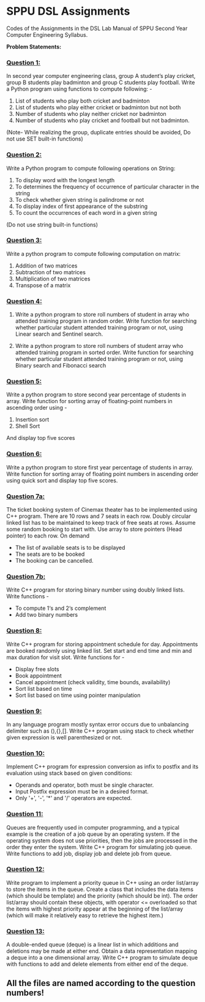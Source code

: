# SPPU DSL Assignments

Codes of the Assignments in the DSL Lab Manual of SPPU Second Year Computer Engineering Syllabus.

**Problem Statements:** 

<h3><a href="https://github.com/shxntanu/SE-Lab-Assignments/blob/DSL/Q1_List.py">Question 1:</a></h3>

In second year computer engineering class, group A student’s play cricket, group B students
play badminton and group C students play football. Write a Python program using functions
to compute following: - 

1. List of students who play both cricket and badminton 
2. List of students who play either cricket or badminton but not both 
3. Number of students who play neither cricket nor badminton 
4. Number of students who play cricket and football but not badminton. 

(Note- While realizing the group, duplicate entries should be avoided, Do not use SET built-in functions)

<h3><a href="https://github.com/shxntanu/SE-Lab-Assignments/blob/DSL/Q2_StringOps.py">Question 2:</a></h3>

Write a Python program to compute following operations on String:

1. To display word with the longest length 
2. To determines the frequency of occurrence of particular character in the string 
3. To check whether given string is palindrome or not 
4. To display index of first appearance of the substring 
5. To count the occurrences of each word in a given string 

(Do not use string built-in functions)

<h3><a href="https://github.com/shxntanu/SE-Lab-Assignments/blob/DSL/Q3_Matrix.py">Question 3:</a></h3>

Write a python program to compute following computation on matrix:

1. Addition of two matrices 
2. Subtraction of two matrices
3. Multiplication of two matrices 
4. Transpose of a matrix

<h3><a href="https://github.com/shxntanu/SE-Lab-Assignments/blob/DSL/Q4_Searching.py">Question 4:</a></h3>

1. Write a python program to store roll numbers of student in array who attended training
program in random order. Write function for searching whether particular student attended
training program or not, using Linear search and Sentinel search.

2.  Write a python program to store roll numbers of student array who attended training
program in sorted order. Write function for searching whether particular student attended
training program or not, using Binary search and Fibonacci search

<h3><a href="https://github.com/shxntanu/SE-Lab-Assignments/blob/DSL/Q5_Sorting.py">Question 5:</a></h3>

Write a python program to store second year percentage of students in array. Write function
for sorting array of floating-point numbers in ascending order using - 

1. Insertion sort 
2. Shell Sort 

And display top five scores

<h3><a href="https://github.com/shxntanu/SE-Lab-Assignments/blob/DSL/Q6_QuickSort.py">Question 6:</a></h3>

Write a python program to store first year percentage of students in array. Write function for
sorting array of floating point numbers in ascending order using quick sort and display top
five scores.

<h3><a href="https://github.com/shxntanu/SE-Lab-Assignments/blob/DSL/Q7a_CDLL.cpp">Question 7a:</a></h3> 

The ticket booking system of Cinemax theater has to be implemented using C++ program.
There are 10 rows and 7 seats in each row. Doubly circular linked list has to be maintained
to keep track of free seats at rows. Assume some random booking to start with. Use array to
store pointers (Head pointer) to each row. On demand 
   - The list of available seats is to be displayed 
   - The seats are to be booked 
   - The booking can be cancelled.

<h3><a href="https://github.com/shxntanu/SE-Lab-Assignments/blob/DSL/Q7b_Binary.cpp">Question 7b:</a></h3>

Write C++ program for storing binary number using doubly linked lists. Write functions - 
   - To compute 1‘s and 2‘s complement 
   - Add two binary numbers

<h3><a href="https://github.com/shxntanu/SE-Lab-Assignments/blob/DSL/Q8_LL.cpp">Question 8:</a></h3>

Write C++ program for storing appointment schedule for day. Appointments are booked
randomly using linked list. Set start and end time and min and max duration for visit slot.
Write functions for - 
   - Display free slots 
   - Book appointment 
   - Cancel appointment (check validity, time bounds, availability) 
   - Sort list based on time
   - Sort list based on time using pointer manipulation

<h3><a href="https://github.com/shxntanu/SE-Lab-Assignments/blob/DSL/Q9_Stack.cpp">Question 9:</a></h3>

In any language program mostly syntax error occurs due to unbalancing delimiter such as
(),{},[]. Write C++ program using stack to check whether given expression is well
parenthesized or not.

<h3><a href="https://github.com/shxntanu/SE-Lab-Assignments/blob/DSL/Q10_PostfixEval.cpp">Question 10:</a></h3>

Implement C++ program for expression conversion as infix to postfix and its evaluation
using stack based on given conditions: 
- Operands and operator, both must be single character. 
- Input Postfix expression must be in a desired format. 
- Only '+', '-', '*' and '/' operators are expected.

<h3><a href="https://github.com/shxntanu/SE-Lab-Assignments/blob/DSL/Q11_Queue.cpp">Question 11:</a></h3>

Queues are frequently used in computer programming, and a typical example is the creation
of a job queue by an operating system. If the operating system does not use priorities, then
the jobs are processed in the order they enter the system. Write C++ program for simulating
job queue. Write functions to add job, display job and delete job from queue.

<h3><a href="https://github.com/shxntanu/SE-Lab-Assignments/blob/DSL/Q12_PriorityQueue.cpp">Question 12:</a></h3>

Write program to implement a priority queue in C++ using an order list/array to store the
items in the queue. Create a class that includes the data items (which should be template)
and the priority (which should be int). The order list/array should contain these objects, with
operator <= overloaded so that the items with highest priority appear at the beginning of the
list/array (which will make it relatively easy to retrieve the highest item.)

<h3><a href="https://github.com/shxntanu/SE-Lab-Assignments/blob/DSL/Q13_DEQueue.cpp">Question 13:</a></h3>

A double-ended queue (deque) is a linear list in which additions and deletions may be made
at either end. Obtain a data representation mapping a deque into a one dimensional array.
Write C++ program to simulate deque with functions to add and delete elements from either
end of the deque.

## All the files are named according to the question numbers!
